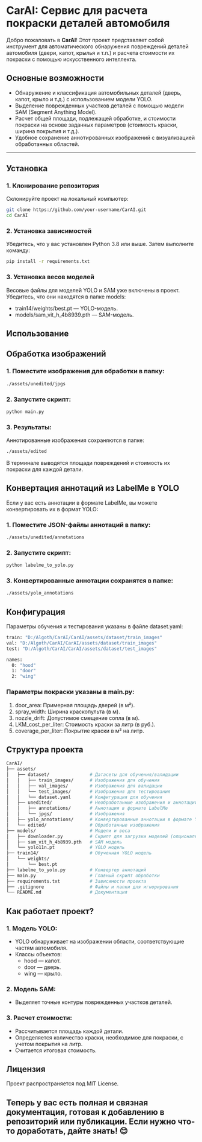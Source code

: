 # CarAI: Сервис для расчета покраски деталей автомобиля

Добро пожаловать в **CarAI**! Этот проект представляет собой инструмент для автоматического обнаружения повреждений деталей автомобиля (двери, капот, крылья и т.п.) и расчета стоимости их покраски с помощью искусственного интеллекта.

## Основные возможности
- Обнаружение и классификация автомобильных деталей (дверь, капот, крыло и т.д.) с использованием модели YOLO.
- Выделение поврежденных участков деталей с помощью модели SAM (Segment Anything Model).
- Расчет общей площади, подлежащей обработке, и стоимости покраски на основе заданных параметров (стоимость краски, ширина покрытия и т.д.).
- Удобное сохранение аннотированных изображений с визуализацией обработанных областей.

---

## Установка

### 1. Клонирование репозитория
Склонируйте проект на локальный компьютер:
```bash
git clone https://github.com/your-username/CarAI.git
cd CarAI
```

### 2. Установка зависимостей
Убедитесь, что у вас установлен Python 3.8 или выше. Затем выполните команду:
```bash
pip install -r requirements.txt
```

### 3. Установка весов моделей
Весовые файлы для моделей YOLO и SAM уже включены в проект. Убедитесь, что они находятся в папке models:

* train14/weights/best.pt — YOLO-модель.
* models/sam_vit_h_4b8939.pth — SAM-модель.
## Использование

## Обработка изображений

### 1. Поместите изображения для обработки в папку:
```bash
./assets/unedited/jpgs
```
### 2. Запустите скрипт:
```bash
python main.py
```
### 3. Результаты:
Аннотированные изображения сохраняются в папке:
```bash
./assets/edited
```
В терминале выводятся площади повреждений и стоимость их покраски для каждой детали.

## Конвертация аннотаций из LabelMe в YOLO
Если у вас есть аннотации в формате LabelMe, вы можете конвертировать их в формат YOLO:

### 1. Поместите JSON-файлы аннотаций в папку:
```bash
./assets/unedited/annotations
```
### 2. Запустите скрипт:
```bash
python labelme_to_yolo.py
```
### 3. Конвертированные аннотации сохранятся в папке:
```bash
./assets/yolo_annotations
```
## Конфигурация
Параметры обучения и тестирования указаны в файле dataset.yaml:

```bash
train: "D:/Algoth/CarAI/CarAI/assets/dataset/train_images"
val: "D:/Algoth/CarAI/CarAI/assets/dataset/train_images"
test: "D:/Algoth/CarAI/CarAI/assets/dataset/test_images"

names:
  0: "hood"
  1: "door"
  2: "wing"
```
### Параметры покраски указаны в main.py:
1. door_area: Примерная площадь дверей (в м²).
2. spray_width: Ширина краскопульта (в м).
3. nozzle_drift: Допустимое смещение сопла (в м).
4. LKM_cost_per_liter: Стоимость краски за литр (в руб.).
5. coverage_per_liter: Покрытие краски в м² на литр.
## Структура проекта
```bash
CarAI/
├── assets/
│   ├── dataset/               # Датасеты для обучения/валидации
│   │   ├── train_images/      # Изображения для обучения
│   │   ├── val_images/        # Изображения для валидации
│   │   └── test_images/       # Изображения для тестирования
│   │   └── dataset.yaml       # Конфигурация для обучения
│   ├── unedited/              # Необработанные изображения и аннотации
│   │   ├── annotations/       # Аннотации в формате LabelMe
│   │   └── jpgs/              # Изображения
│   ├── yolo_annotations/      # Конвертированные аннотации в формате YOLO
│   └── edited/                # Обработанные изображения
├── models/                    # Модели и веса
│   ├── downloader.py          # Скрипт для загрузки моделей (опционально)
│   ├── sam_vit_h_4b8939.pth   # SAM модель
│   └── yolo11n.pt             # YOLO модель
├── train14/                   # Обученная YOLO модель
│   └── weights/
│       └── best.pt
├── labelme_to_yolo.py         # Конвертер аннотаций
├── main.py                    # Главный скрипт обработки
├── requirements.txt           # Зависимости проекта
├── .gitignore                 # Файлы и папки для игнорирования
└── README.md                  # Документация
```
## Как работает проект?
### 1. Модель YOLO:

  * YOLO обнаруживает на изображении области, соответствующие частям автомобиля.
  * Классы объектов:
      * hood — капот.
      * door — дверь.
      * wing — крыло.
### 2. Модель SAM:
  * Выделяет точные контуры поврежденных участков деталей.
### 3. Расчет стоимости:

  * Рассчитывается площадь каждой детали.
  * Определяется количество краски, необходимое для покраски, с учетом покрытия на литр.
  * Считается итоговая стоимость.
## Лицензия
  Проект распространяется под MIT License.

Теперь у вас есть полная и связная документация, готовая к добавлению в репозиторий или публикации. Если нужно что-то доработать, дайте знать! 😊  
---

